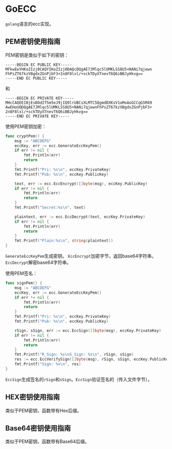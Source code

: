 # GoECC
`golang`语言的ecc实现。

## PEM密钥使用指南
PEM密钥是类似于如下的密钥：
```
-----BEGIN EC PUBLIC KEY-----
MFkwEwYHKoZIzj0CAQYIKoZIzj0DAQcDQgAE7JMlqc5lUMKLSS8U5+NANi7qjewn
FhPsZT67kzVBgdxZGnPjbF3+2n8F8lxl/+sckTDyXTnevT6Q6iBBJyHkvg==
-----END EC PUBLIC KEY-----
```
和
```
-----BEGIN EC PRIVATE KEY-----
MHcCAQEEIBjEsBOdIT5m5eJ9jIQ9lrUBCsXLMTC5QgmdDXKsV1oMoAoGCCqGSM49
AwEHoUQDQgAE7JMlqc5lUMKLSS8U5+NANi7qjewnFhPsZT67kzVBgdxZGnPjbF3+
2n8F8lxl/+sckTDyXTnevT6Q6iBBJyHkvg==
-----END EC PRIVATE KEY-----
```

使用PEM密钥加密：
```go
func cryptPem() {
	msg := "ABCDEFG"
	eccKey, err := ecc.GenerateEccKeyPem()
	if err != nil {
		fmt.Println(err)
		return
	}
	fmt.Printf("Pri: %s\n", eccKey.PrivateKey)
	fmt.Printf("Pub: %s\n", eccKey.PublicKey)

	text, err := ecc.EccEncrypt([]byte(msg), eccKey.PublicKey)
	if err != nil {
		fmt.Println(err)
		return
	}
	fmt.Printf("Secret:%s\n", text)

	plaintext, err := ecc.EccDecrypt(text, eccKey.PrivateKey)
	if err != nil {
		fmt.Println(err)
		return
	}
	fmt.Printf("Plain:%s\n", string(plaintext))
}
```
`GenerateEccKeyPem`生成密钥。
`EccEncrypt`加密字节，返回base64字符串。
`EccDecrypt`解密base64字符串。

使用PEM签名：
```go
func signPem() {
	msg := "ABCDEFG"
	eccKey, err := ecc.GenerateEccKeyPem()
	if err != nil {
		fmt.Println(err)
		return
	}
	fmt.Printf("Pri: %s\n", eccKey.PrivateKey)
	fmt.Printf("Pub: %s\n", eccKey.PublicKey)

	rSign, sSign, err := ecc.EccSign([]byte(msg), eccKey.PrivateKey)
	if err != nil {
		fmt.Println(err)
		return
	}
	fmt.Printf("R_Sign: %s\nS_Sign: %s\n", rSign, sSign)
	res := ecc.EccVerifySign([]byte(msg), rSign, sSign, eccKey.PublicKey)
	fmt.Printf("Sign: %v\n", res)
}
```
`EccSign`生成签名的`rSign`和`sSign`。`EccSign`验证签名的（传入文件字节）。

## HEX密钥使用指南
类似于PEM密钥，函数带有Hex后缀。

## Base64密钥使用指南
类似于PEM密钥，函数带有Base64后缀。
